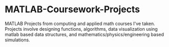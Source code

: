 # MATLAB-Coursework-Projects
MATLAB Projects from computing and applied math courses I've taken.  Projects involve designing functions, algorithms, data visualization using matlab based data structures, and mathematics/physics/engineering based simulations.  
